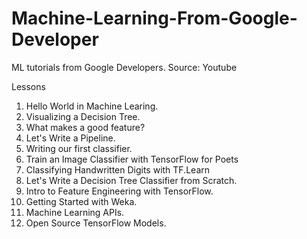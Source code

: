 # Machine-Learning-From-Google-Developer
ML tutorials from Google Developers. Source: Youtube

Lessons
1. Hello World in Machine Learing.
2. Visualizing a Decision Tree.
3. What makes a good feature?
4. Let's Write a Pipeline.
5. Writing our first classifier.
6. Train an Image Classifier with TensorFlow for Poets
7. Classifying Handwritten Digits with TF.Learn
8. Let's Write a Decision Tree Classifier from Scratch.
9. Intro to Feature Engineering with TensorFlow.
10. Getting Started with Weka.
11. Machine Learning APIs.
12. Open Source TensorFlow Models.
